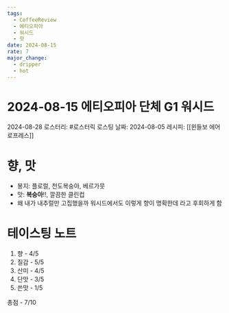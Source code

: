 ```yaml
---
tags:
  - CoffeeReview
  - 에티오피아
  - 워시드
  - 핫
date: 2024-08-15
rate: 7
major_change:
  - dripper
  - hot
---
```

# 2024-08-15 에티오피아 단체 G1 워시드
2024-08-28
로스터리: #로스터릭
로스팅 날짜: 2024-08-05
레시피: [[윈들보 에어로프레스]]
# 향, 맛
- 봉지: 플로럴, 천도복숭아, 베르가뭇
- 맛: **복숭아**!!, 깔끔한 클린컵
- 왜 내가 내추럴만 고집했을까 워시드에서도 이렇게 향이 명확한데 라고 후회하게 함
# 테이스팅 노트
1. 향 - 4/5
2. 질감 - 5/5
3. 산미 - 4/5
4. 단맛 - 3/5
5. 쓴맛 - 1/5

총점 - 7/10